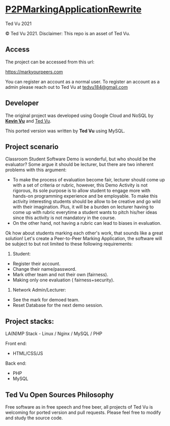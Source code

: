 # [P2PMarkingApplicationRewrite](https://markyourpeers.com)
Ted Vu 2021

© Ted Vu 2021. Disclaimer: This repo is an asset of Ted Vu.

## Access

The project can be accessed from this url:

https://markyourpeers.com

You can register an account as a normal user. To register an account as a admin please reach out to Ted Vu at tedvu184@gmail.com

## Developer

The original project was developed using Google Cloud and NoSQL by **[Kevin Vu](https://github.com/kevinvu184)** and [Ted Vu](https://github.com/Ted-Vu).

This ported version was written by **Ted Vu** using MySQL. 

## Project scenario

Classroom Student Software Demo is wonderful, but who should be the evaluator? Some argue it should be lecturer, but there are two inherent problems with this argument:

- To make the process of evaluation become fair, lecturer should come up with a set of criteria or rubric, however, this Demo Activity is not rigorous, its sole purpose is to allow student to engage more with hands-on programming experience and be employable. To make this activity interesting students should be allow to be creative and go wild with their imagination. Plus, it will be a burden on lecturer having to come up with rubric everytime a student wants to pitch his/her ideas since this activity is not mandatory in the course.
- On the other hand, not having a rubric can lead to biases in evaluation.

Ok how about students marking each other's work, that sounds like a great solution! Let's create a Peer-to-Peer Marking Application, the software will be subject to but not limited to these following requirements:

1. Student:

- Register their account.
- Change their name/password.
- Mark other team and not their own (fairness).
- Making only one evaluation ( fairness+security).

1. Network Admin/Lecturer:

- See the mark for demoed team.
- Reset Database for the next demo session.

## Project stacks:

LA(N)MP Stack - Linux / Nginx / MySQL / PHP

Front end:

- HTML/CSS/JS

Back end:

- PHP
- MySQL

## Ted Vu Open Sources Philosophy

Free software as in free speech and free beer, all projects of Ted Vu is welcoming for ported version and pull requests. Please feel free to modify and study the source code.




